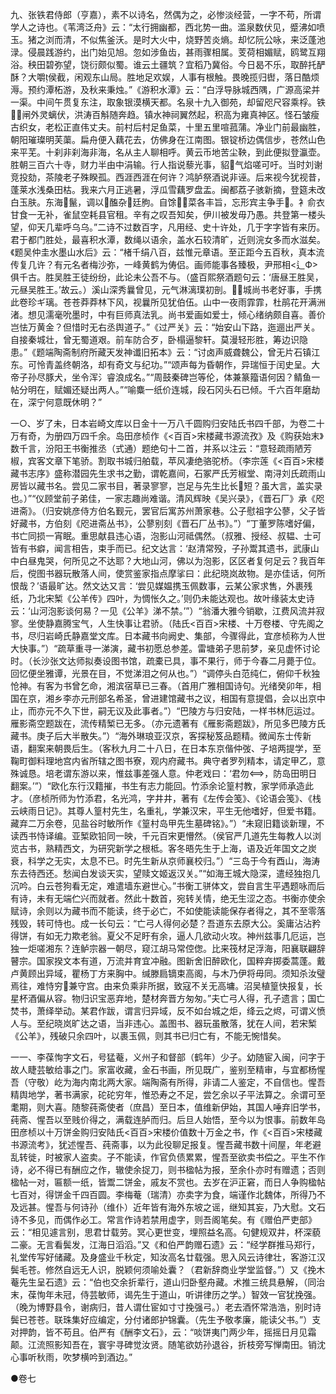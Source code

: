 <!-- { "loadSidebar": true } -->
九、张铁君侍郎（亨嘉），素不以诗名，然偶为之，必惨淡经营，一字不苟，所谓学人之诗也。《苇湾泛舟》云：“太行拥幽都，西北势一曲。滥泉数伏见，蹙沸如喷玉。猪之浏而清，不似焦釜沃。是时大火中，烧野苦炎熵。却忆阮公咏，来泛蓬池渌。侵晨践游约，出门始见旭。忽如涉鱼齿，甚雨骤相属。芰荷相媚赋，鸥鹭互翔浴。秧田碧弥望，饶衍颇似蜀。谁云土疆筑？宜稻乃冀俗。今日曷不乐，取醉托酽酥？大嚼侯截，闲观东山局。胜地足欢娱，人事有根触。畏晚揽归辔，落日酷烦溽。预约潭柘游，及秋来秉烛。”《游积水潭》云：“白浮导脉城西隅，广源高梁并一渠。中间午贯复东注，取象银漠横天都。名泉十九入御苑，却留咫尺容乘桴。铁闸外灵螭伏，洪涛百斛随奔趋。镇水神祠翼然起，积高为雍真神区。怪石皱瘦古织女，老松正直伟丈夫。前村后村足鱼菜，十里五里喧菰蒲。净业门前最幽胜，朝阳璀璨明芙蕖。扁舟便入藕花去，仿佛身在江南图。银锭桥边偶信步，苍然山色来平芜。十刹非刹海非海，名从主人聊相呼。黄云币地苦尘鞅，到此便拟登瀛壶。胜朝三百六十寺，财力半由中涓输。行人指说藜光事，貂气焰嗟可吁。当时刘谢竞投劾，茶陵老子殊睽孤。西涯西涯在何许？鸿胪祭酒说非诬。后来视今犹视昔，蓬莱水浅桑田枯。我来六月正逃暑，浮瓜雪藕罗盘盂。闽都荔子骇新摘，登筵未改白玉肤。东海鬣，调以醢杂廷朐。自馀菜各丰旨，忘形宾主争手。衤俞衣甘食一无补，雀鼠空耗县官租。辛有之叹吾知矣，伊川被发毋乃愚。共登第一楼头望，仰天几辈呼乌乌。”二诗不过数百字，凡用经、史十许处，几于字字皆有来历。君于都门胜处，最喜积水潭，数绳以语余，盖水石较清旷，近则浣女多而水滋矣。《题吴仲圭水墨山水后》云：“楮千绢八百，兹惟元章语。至正距今五百秋，真本流传复几许？有元名者梅沙弥，一峰黄鹤为俦侣。画师能事各臻极，尹邢相<辶Ф>俱千古。胜吴胜王徒纷纷，此论未公吾不与。（盛百熙祭酒题句云：‘唐昼王胜吴，元昼吴胜王。’故云。）溪山深秀曩曾见，元气淋漓璞初剖。城尚书老好事，手携此卷珍ギ璃。苍苍莽莽林下风，视曩所见犹伯伍。山中一夜雨霏霏，杜鹃花开满洲渚。想见濡毫吮墨时，中有巨师真法乳。尚书爱画如爱士，倾心绪纳颇自喜。善价岂怯万黄金？但惜时无右丞舆道子。”《过严关》云：“始安山下路，迤逦出严关。自接秦城壮，曾无蜀道艰。前车防合歹，卧榻逼黎轩。莫漫轻形胜，筹边识隐患。”《题端陶斋制府所藏天发神谶旧拓本》云：“讨卤声威聋魏公，曾无片石镇江东。可怜青盖终朝洛，却有奇文与纪功。”“颂声每为昏朝作，异瑞恒于闰史呈。大帝子孙尽豚犬，坐令浑氵睿浪成名。”“周鼓秦碑岂等伦，体兼篆籀语何因？鲭鱼一帖分明在，赋媚还疑出两人。”“喻麋一纸价连城，段石冈头石已倾。千六百年磨劫在，深宁何意既休明？”

一○、岁了未，日本岩崎文库以日金十一万八千圆购归安陆氏书四千部，为卷二十万有奇，为册四万四千余。岛田彦桢作《<百百>宋楼藏书源流孜》及《购获始末》数千言，汾阳王书衡推丞（式通）题绝句十二首，并系以注云：“意轻疏雨陋芳椒，宾客文章下笔骄。割取书城归舶载，苹风凄绝骆驼桥。（李宗莲《<百百>宋楼藏书志序》盛称潜园先生求书之勤，谓乾嘉间，石冢严氏芳椒堂、南浔刘氏疏雨山房皆以藏书名。尝见二家书目，著录寥寥，岂足与先生比长短？虽大言，盖实录也。）”“仪顾堂前子弟佳，一家志趣尚难谐。清风辉映《吴兴录》，《晋石厂》承《咫进斋》。（归安姚彦侍方伯名觐元，罢官后寓苏州萧家巷。公子慰祖字公蓼，父子皆好藏书，方伯刻《咫进斋丛书》，公蓼别刻《晋石厂丛书》。”）“丁董罗陈嗜好偏，书亡同损一宵眠。重思献县违心语，泡影山河祗偶然。（叔雅、授经、叔韫、士可皆有书癖，闻言相告，束手而已。纪文达言：‘赵清常殁，子孙鬻其遗书，武康山中白昼鬼哭，何所见之不达耶？大地山河，佛以为泡影，区区者复何足云？我百年后，傥图书器玩散落人间，使赏鉴家指点摩挲曰：此纪晓岚故物。是亦佳话，何所恨哉？’语最旷达。然文达又言：‘尝见媒媪携玉佩数事，云某公家求售，外裹残纸，乃北宋椠《公羊传》四叶，为惆怅久之。’则仍未能达观也。故叶缘装太史诗云：‘山河泡影谈何易？一见《公羊》涕不禁。’”）“翁潘大雅今销歇，江费风流并寂寥。坐使静嘉腾宝气，人生快事让君骄。（陆氏<百百>宋楼、十万卷楼、守先阁之书，尽归岩崎氏静嘉堂文库。日本藏书向阙史、集部，今骤得此，宜彦桢称为人世大快事。”）“疏草重寻一涕演，藏书初愿总参差。雷塘弟子思前梦，亲见虚怀讨论时。（长沙张文达师拟奏设图书馆，疏橐已具，事不果行，师于今春二月薨于位。回忆便坐雅谭，光景在目，不觉涕泪之何从也。”）“调停头白范纯仁，俯仰千秋独怆神。有客为书曾乞命，湘滨宿草已三春。（首用广雅相国诗句。光绪癸卯年，相国在京，湘乡李亦元刑部名希圣，曾进建馆藏书之议，相国有意提倡，会以出京中止，而亦元不久下世，嗣无议及此事者。”）“巴陵方与归安陆，一样书林厄运过。雁影斋空题跋在，流传精椠已无多。（亦元遗著有《雁影斋题跋》，所见多巴陵方氏藏书。庚子后大半散失。”）“海外琳琅亚汉京，客探秘笈品题精。微闻东士传新语，翻案来朝畏后生。（客秋九月二十八日，在日本东京偕仲弢、子培两提学，至鞠町御料理地宫内省所辖之图书寮，观内府藏书。典守者罗列精本，请定甲乙，意殊诚恳。培老谓东游以来，惟兹事差强人意。仲老戏曰：‘君勿，防岛田明日翻案。’”）“欧化东行汉籍摧，书生有志力能回。竹添余论篁村教，家学师承造此才。（彦桢所师为竹添君，名光鸿，字井井，著有《左传会笺》、《论语会笺》、《栈云峡雨日记》。其尊人篁村先生，名重礼，学兼汉宋，平生无他嗜好，但爱书籍。藏弃二万余卷，见盐谷时敏所作《篁村岛甲先生墓碑铭》。”）“未窥旧籍谈新理，不读西书恃译编。亚椠欧铅同一映，千元百宋更懵然。（侯官严几道先生每教人以浏览古书，熟精西文，为研究新学之根柢。客冬晤先生于上海，语及近年国文之炭衰，科学之无实，太息不已。时先生新从京师襄校归。”）“三岛于今有酉山，海涛东去待西还。愁闻白发谈天实，望赎文姬返汉关。”“如海王城大隐深，遣经独抱几沉吟。白云苍狗看无定，难遣墙东避世心。”书衡工骈体文，尝自言生平遇题咏而后有诗，未有无端伫兴而就者。然此十数首，宛转关情，绝无生涩之态。书衡亦使余赋诗，余则以为藏书而不能读，终于必亡，不如使能读能保存者得之，其不至零落残毁，转可恃也。成一长句云：“亡弓人得何必楚？吾道东去原大公。奚庸沾沾矜得饼，有如无力欺老翁。夏父不足盱有余，逼人几欲动火攻。神州兹事几厄运，岂独一炬嗟湘东？连鲈宗器一朝尽，窥江胡马常倥偬。比来筏材足浮海，阳襄联翩辞瞽宗。国家揆文本有道，万流并育宜冲融。图新舍旧醉欧化，国粹弃掷委蒿蓬。戴卢黄顾出异域，瞿杨丁方来胸中。缄滕扃镝束高阁，与木乃伊将毋同。须知杀汝璧焉往，难恃穷兼守宫。由来负乘非所据，致寇不关无高墉。沼吴植篁快报复，长星杯酒偏从容。物归识宝恶弃地，楚材奔晋方匆匆。”夫亡弓人得，孔子遗言；国亡焚书，萧绎举动。某君作跋，谓言归异域，反不如台城之炬，绛云之烬，可谓义愤人与。至纪晓岚旷达之语，当非违心。盖图书、器玩虽散落，犹在人间，若宋椠《公羊》，残破只余四叶，以裹玉佩，则其书已归亡有，不能无惋惜矣。

一一、李葆恂字文石，号猛菴，义州子和督部（鹤年）少子。幼随宦入闽，问字于故人睫芸敏给事之门。家富收藏，金石书画，所见既广，鉴别至精审，与宜都杨惺吾（守敬）屹为海内南北两大家。端陶斋有所得，非请二人鉴定，不自信也。惺吾精舆地学，著书满家，砣砣穷年，惟恐寿之不足，尝乞余以子平法算之。余谓可至耄期，则大喜。随黎莼斋使者（庶昌）至日本，值维新伊始，其国人唾弃旧学书，莼斋、惺吾以至贱价得之，满载连胪而归。后旦人始悟，至今以为恨事。前数年岛田彦桢以十万饼金购归安陆氏<百百>宋楼价值数十万金之书，作《<百百>宋楼藏书源流考》，犹述惺吾、莼斋事，以为此役聊足报复。惺吾藏书数十间屋，年老避乱转徙，时被家人盗卖。子不能读，作官负债累累，惺吾至欲卖书偿之。平生不作诗，必不得已有酬应之作，辙使余捉刀，则书楹帖为报，至余仆亦时有赠遗；否则楹帖一对，匾额一纸，皆鬻二饼金，戚友不赏也。去岁在沪正窘，而日人争购楹帖七百对，得饼金千四百圆。李梅菴（瑞清）亦卖字为食，端谨作北魏体，所得乃不及远甚。惺吾与何诗孙（维仆）近年皆有海外东坡之谣，继知其妄，乃大慰。文石诗不多见，而偶作必工。常言作诗若禁用虚字，则吾阁笔矣。有《赠伯严吏部》云：“相见遽言别，思君廿载劳。冥心更世变，埋照益名高。句健规双井，杯深藐二豪。无言看鬓发，江海日滔滔。”又《和伯严韵赠石遗》云：“经学群推马郑行，礼堂传写好储藏。及身盛业千秋定，知汝高名廿载强。思入风云诗律壮，客游江汉鬓毛苍。修然自远无人识，脱颖何须喻处囊？（君新辞商业学堂监督。”）又《挽木菴先生呈石遗》云：“伯也交余折辈行，道山归卧壑舟藏。术推三统具悬解，（同治末，葆恂年未冠，侍芸敏师，谒先生于道山，听讲律历之学。）智效一官犹挽强。（晚为博野县令，谢病归，昔人谓仕宦如寸寸挽强弓。）老去酒怀常浩浩，别时诗鬓已苍苍。联珠集好应编定，分付诸郎护锦囊。（先生予敬孝廉，能读父书。”）支对押韵，皆不苟且。伯严有《酬李文石》，云：“啖饼夷门两少年，摇摇日月见霜颠。江流照影知吾在，寰宇寻碑觉汝贤。随笔欲妨孙退谷，折枝旁写惮南田。销沈心事听秋雨，吹梦横吟到酒边。”

●卷七

